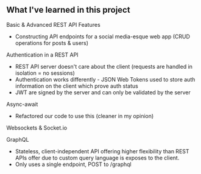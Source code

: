 ## What I've learned in this project

Basic & Advanced REST API Features

- Constructing API endpoints for a social media-esque web app (CRUD operations for posts & users)

Authentication in a REST API

- REST API server doesn't care about the client (requests are handled in isolation = no sessions)
- Authentication works differently - JSON Web Tokens used to store auth information on the client which prove auth status
- JWT are signed by the server and can only be validated by the server

Async-await

- Refactored our code to use this (cleaner in my opinion)

Websockets & Socket.io

GraphQL

- Stateless, client-independent API offering higher flexibility than REST APIs offer due to custom query language is exposes to the client.
- Only uses a single endpoint, POST to /graphql
